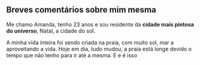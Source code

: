 ## Breves comentários sobre mim mesma

Me chamo Amanda, tenho 23 anos e sou residente da **cidade mais pintosa do universo**, Natal, a cidade do sol. 
<!-- Para quem não sabe, pinta é o ser mais incrível da internet, basta colocar "risadinha de pinta" na internet que você irá me entender.  -->
A minha vida inteira foi sendo criada na praia, com muito sol, mar a aproveitando a vida. 
Hoje em dia, tudo mudou, a praia está longe devido o tempo que não tenho para ir até a mesma.
E e é isso
